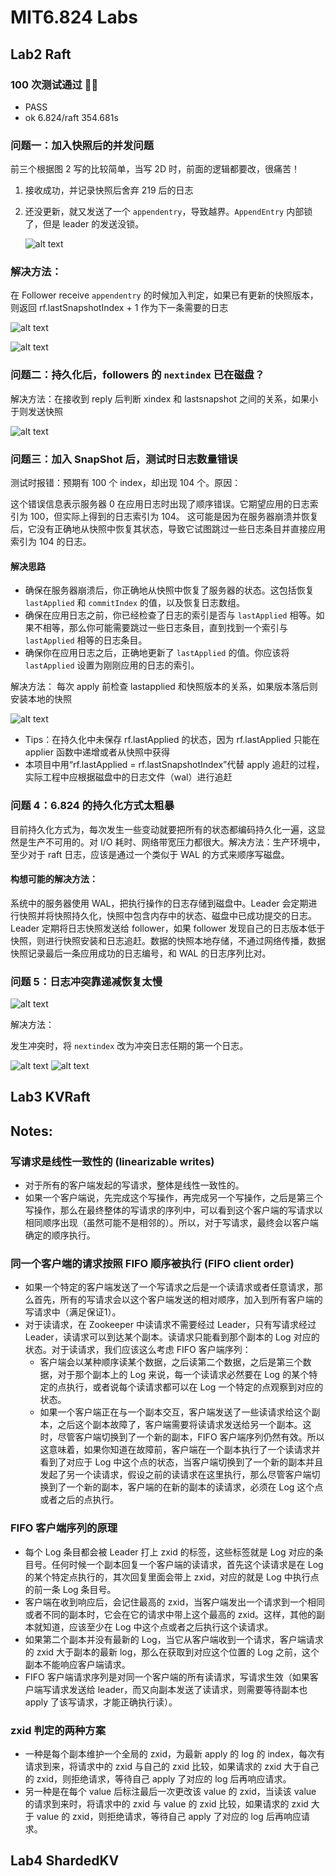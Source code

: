 # MIT6.824 Labs

## Lab2 Raft

### 100 次测试通过 🎉🎉

- PASS
- ok 6.824/raft 354.681s

### 问题一：加入快照后的并发问题

前三个根据图 2 写的比较简单，当写 2D 时，前面的逻辑都要改，很痛苦！

1. 接收成功，并记录快照后舍弃 219 后的日志
2. 还没更新，就又发送了一个 `appendentry`，导致越界。`AppendEntry` 内部锁了，但是 leader 的发送没锁。

   ![alt text](images/image-1.png)

### 解决方法：

在 Follower receive `appendentry` 的时候加入判定，如果已有更新的快照版本，则返回 rf.lastSnapshotIndex + 1 作为下一条需要的日志

![alt text](images/image-3.png)

![alt text](images/image-2.png)

### 问题二：持久化后，followers 的 `nextindex` 已在磁盘？

解决方法：在接收到 reply 后判断 xindex 和 lastsnapshot 之间的关系，如果小于则发送快照

![alt text](images/image.png)

### 问题三：加入 SnapShot 后，测试时日志数量错误

测试时报错：预期有 100 个 index，却出现 104 个。原因：

这个错误信息表示服务器 0 在应用日志时出现了顺序错误。它期望应用的日志索引为 100，但实际上得到的日志索引为 104。
这可能是因为在服务器崩溃并恢复后，它没有正确地从快照中恢复其状态，导致它试图跳过一些日志条目并直接应用索引为 104 的日志。

#### 解决思路

- 确保在服务器崩溃后，你正确地从快照中恢复了服务器的状态。这包括恢复 `lastApplied` 和 `commitIndex` 的值，以及恢复日志数组。
- 确保在应用日志之前，你已经检查了日志的索引是否与 `lastApplied` 相等。如果不相等，那么你可能需要跳过一些日志条目，直到找到一个索引与 `lastApplied` 相等的日志条目。
- 确保你在应用日志之后，正确地更新了 `lastApplied` 的值。你应该将 `lastApplied` 设置为刚刚应用的日志的索引。

解决方法：
每次 apply 前检查 lastapplied 和快照版本的关系，如果版本落后则安装本地的快照

![alt text](images/image-7.png)

- Tips：在持久化中未保存 rf.lastApplied 的状态，因为 rf.lastApplied 只能在 applier 函数中递增或者从快照中获得
- 本项目中用“rf.lastApplied = rf.lastSnapshotIndex”代替 apply 追赶的过程，实际工程中应根据磁盘中的日志文件（wal）进行追赶

### 问题 4：6.824 的持久化方式太粗暴

目前持久化方式为，每次发生一些变动就要把所有的状态都编码持久化一遍，这显然是生产不可用的。对 I/O 耗时、网络带宽压力都很大。解决方法：生产环境中，至少对于 raft 日志，应该是通过一个类似于 WAL 的方式来顺序写磁盘。

#### 构想可能的解决方法：

系统中的服务器使用 WAL，把执行操作的日志存储到磁盘中。Leader 会定期进行快照并将快照持久化，快照中包含内存中的状态、磁盘中已成功提交的日志。Leader 定期将日志快照发送给 follower，如果 follower 发现自己的日志版本低于快照，则进行快照安装和日志追赶。数据的快照本地存储，不通过网络传播，数据快照记录最后一条应用成功的日志编号，和 WAL 的日志序列比对。

### 问题 5：日志冲突靠递减恢复太慢

![alt text](images/image-4.png)

解决方法：

发生冲突时，将 `nextindex` 改为冲突日志任期的第一个日志。

![alt text](images/image-5.png)
![alt text](images/image-6.png)

## Lab3 KVRaft
## Notes:

### 写请求是线性一致性的 (linearizable writes)
- 对于所有的客户端发起的写请求，整体是线性一致性的。
- 如果一个客户端说，先完成这个写操作，再完成另一个写操作，之后是第三个写操作，那么在最终整体的写请求的序列中，可以看到这个客户端的写请求以相同顺序出现（虽然可能不是相邻的）。所以，对于写请求，最终会以客户端确定的顺序执行。

### 同一个客户端的请求按照 FIFO 顺序被执行 (FIFO client order)
- 如果一个特定的客户端发送了一个写请求之后是一个读请求或者任意请求，那么首先，所有的写请求会以这个客户端发送的相对顺序，加入到所有客户端的写请求中（满足保证1）。
- 对于读请求，在 Zookeeper 中读请求不需要经过 Leader，只有写请求经过 Leader，读请求可以到达某个副本。读请求只能看到那个副本的 Log 对应的状态。对于读请求，我们应该这么考虑 FIFO 客户端序列：
   - 客户端会以某种顺序读某个数据，之后读第二个数据，之后是第三个数据，对于那个副本上的 Log 来说，每一个读请求必然要在 Log 的某个特定的点执行，或者说每个读请求都可以在 Log 一个特定的点观察到对应的状态。
   - 如果一个客户端正在与一个副本交互，客户端发送了一些读请求给这个副本，之后这个副本故障了，客户端需要将读请求发送给另一个副本。这时，尽管客户端切换到了一个新的副本，FIFO 客户端序列仍然有效。所以这意味着，如果你知道在故障前，客户端在一个副本执行了一个读请求并看到了对应于 Log 中这个点的状态，当客户端切换到了一个新的副本并且发起了另一个读请求，假设之前的读请求在这里执行，那么尽管客户端切换到了一个新的副本，客户端的在新的副本的读请求，必须在 Log 这个点或者之后的点执行。

### FIFO 客户端序列的原理
- 每个 Log 条目都会被 Leader 打上 zxid 的标签，这些标签就是 Log 对应的条目号。任何时候一个副本回复一个客户端的读请求，首先这个读请求是在 Log 的某个特定点执行的，其次回复里面会带上 zxid，对应的就是 Log 中执行点的前一条 Log 条目号。
- 客户端在收到响应后，会记住最高的 zxid，当客户端发出一个请求到一个相同或者不同的副本时，它会在它的请求中带上这个最高的 zxid。这样，其他的副本就知道，应该至少在 Log 中这个点或者之后执行这个读请求。
- 如果第二个副本并没有最新的 Log，当它从客户端收到一个请求，客户端请求的 zxid 大于副本的最新 log，那么在获取到对应这个位置的 Log 之前，这个副本不能响应客户端请求。
- FIFO 客户端请求序列是对同一个客户端的所有读请求，写请求生效（如果客户端写请求发送给 leader，而又向副本发送了读请求，则需要等待副本也 apply 了该写请求，才能正确执行读）。

### zxid 判定的两种方案
- 一种是每个副本维护一个全局的 zxid，为最新 apply 的 log 的 index，每次有请求到来，将请求中的 zxid 与自己的 zxid 比较，如果请求的 zxid 大于自己的 zxid，则拒绝请求，等待自己 apply 了对应的 log 后再响应请求。
- 另一种是在每个 value 后标注最后一次更改该 value 的 zxid，当读该 value 的请求到来时，将请求中的 zxid 与 value 的 zxid 比较，如果请求的 zxid 大于 value 的 zxid，则拒绝请求，等待自己 apply 了对应的 log 后再响应请求。

## Lab4 ShardedKV
